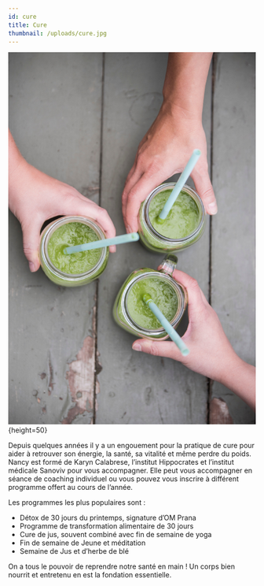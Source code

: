 ```yaml
---
id: cure
title: Cure
thumbnail: /uploads/cure.jpg
---
```


![](/uploads/cure.jpg){height=50}

Depuis quelques années il y a un engouement pour la pratique de cure pour aider à retrouver son énergie, la santé, sa vitalité et même perdre du poids. Nancy est formé de Karyn Calabrese, l’institut Hippocrates et l’institut médicale Sanoviv pour vous accompagner. Elle peut vous accompagner en séance de coaching individuel ou vous pouvez vous inscrire à différent programme offert au cours de l’année.

Les programmes les plus populaires sont :

- Détox de 30 jours du printemps, signature d’OM Prana
- Programme de transformation alimentaire de 30 jours
- Cure de jus, souvent combiné avec fin de semaine de yoga
- Fin de semaine de Jeune et méditation
- Semaine de Jus et d’herbe de blé

On a tous le pouvoir de reprendre notre santé en main ! Un corps bien nourrit et entretenu en est la fondation essentielle.
